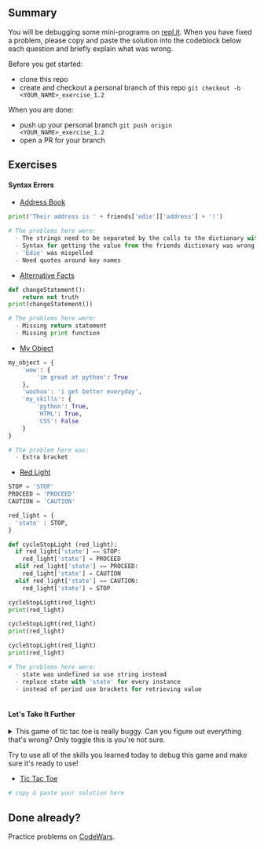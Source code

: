 ## Summary
You will be debugging some mini-programs on [repl.it](https://www.repl.it/). When you have fixed a problem, please copy and paste the solution into the codeblock below each question and briefly explain what was wrong.

Before you get started:
- clone this repo
- create and checkout a personal branch of this repo `git checkout -b <YOUR_NAME>_exercise_1.2`

When you are done:
- push up your personal branch `git push origin <YOUR_NAME>_exercise_1.2`
- open a PR for your branch


## Exercises

#### Syntax Errors
- [Address Book](https://repl.it/@Admin7/addressbookpy)
```python
print('Their address is ' + friends['edie']['address'] + '!')

# The problems here were:
  - The strings need to be separated by the calls to the dictionary with concatenation
  - Syntax for getting the value from the friends dictionary was wrong --> need brackets instead of periods
  - 'Edie' was mispelled
  - Need quotes around key names
```

- [Alternative Facts](https://repl.it/@Admin7/alternativefactspy)
```python
def changeStatement():
    return not truth
print(changeStatement())

# The problems here were:
  - Missing return statement
  - Missing print function
```

- [My Object](https://repl.it/@Admin7/myobject)
```python
my_object = {
    'wow': {
        'im great at python': True
    },
    'woohoo': 'i get better everyday',
    'my_skills': {
        'python': True,
        'HTML': True,
        'CSS': False
    }
}

# The problem here was:
  - Extra bracket
```

- [Red Light](https://repl.it/@Admin7/redlight)
```python
STOP = 'STOP'
PROCEED = 'PROCEED'
CAUTION = 'CAUTION'

red_light = {
  'state' : STOP,
}

def cycleStopLight (red_light):
  if red_light['state'] == STOP:
    red_light['state'] = PROCEED
  elif red_light['state'] == PROCEED:
    red_light['state'] = CAUTION
  elif red_light['state'] == CAUTION:
    red_light['state'] = STOP

cycleStopLight(red_light)
print(red_light)

cycleStopLight(red_light)
print(red_light)

cycleStopLight(red_light)
print(red_light)

# The problems here were:
  - state was undefined so use string instead
  - replace state with 'state' for every instance
  - instead of period use brackets for retrieving value
  
```


#### Let's Take It Further
<details>
<summary>This game of tic tac toe is really buggy. Can you figure out everything that's wrong? Only toggle this is you're not sure.</summary>


- Well, to start, users can overwrite each others' moves.
- It looks like the game might end early...
- The user isn't alternating, is it?

</details>

Try to use all of the skills you learned today to debug this game and make sure it's ready to use!


- [Tic Tac Toe](https://repl.it/@Admin7/tictactoe)
```python
# copy & paste your solution here
```


## Done already?
Practice problems on [CodeWars](https://codewars.com).

